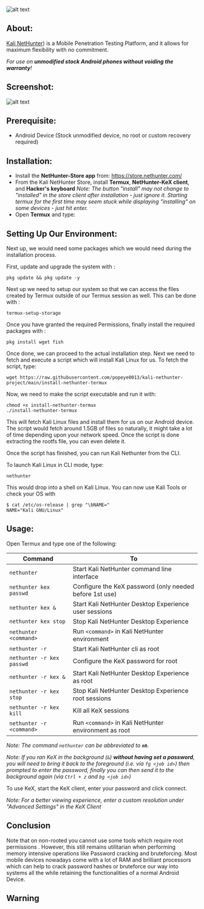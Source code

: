 ![alt text](https://github.com/popeye0013/kali-nethunter-project/blob/main/nethunter.png)

## About:

[Kali NetHunter](https://www.kali.org/get-kali/#kali-mobile)) is a Mobile Penetration Testing Platform, and it allows for maximum flexibility with no commitment.

_For use on **unmodified stock Android phones without voiding the warranty**!_

## Screenshot:

![alt text](https://github.com/popeye0013/kali-nethunter-project/blob/main/020-NH-Rootless-KeX_s.png)

## Prerequisite:

- Android Device (Stock unmodified device, no root or custom recovery required)

## Installation:

- Install the **NetHunter-Store app** from: <https://store.nethunter.com/>
- From the Kali NetHunter Store, install **Termux**, **NetHunter-KeX client**, and **Hacker's keyboard**
  _Note: The button "install" may not change to "installed" in the store client after installation - just ignore it. Starting termux for the first time may seem stuck while displaying "installing" on some devices - just hit enter._
- Open **Termux** and type:

<!-- https://offs.ec/2MceZWr -> https://raw.githubusercontent.com/popeye0013/kali-nethunter-project/main/install-nethunter-termux -->

## Setting Up Our Environment:

Next up, we would need some packages which we would need during the installation process.

First, update and upgrade the system with :
```
pkg update && pkg update -y
```

Next up we need to setup our system so that we can access the files created by Termux outside of our Termux session as well. This can be done with :
```
termux-setup-storage
```

Once you have granted the required Permissions, finally install the required packages with :
```
pkg install wget fish
```

Once done, we can proceed to the actual installation step.
Next we need to fetch and execute a script which will install Kali Linux for us. To fetch the script, type:
```
wget https://raw.githubusercontent.com/popeye0013/kali-nethunter-project/main/install-nethunter-termux
```

Now, we need to make the script executable and run it with:
```
chmod +x install-nethunter-termux
./install-nethunter-termux
```
This will fetch Kali Linux files and install them for us on our Android device. The script would fetch around 1.5GB of files so naturally, it might take a lot of time depending upon your network speed. Once the script is done extracting the rootfs file, you can even delete it.

Once the script has finished, you can run Kali Nethunter from the CLI.

To launch Kali Linux in CLI mode, type:
```
nethunter
```

This would drop into a shell on Kali Linux. You can now use Kali Tools or check your OS with
```
$ cat /etc/os-release | grep "\bNAME="
NAME="Kali GNU/Linux"
```


## Usage:

Open Termux and type one of the following:

<!-- Make sure `./install-nethunter-termux` is in sync -->

| Command                   | To                                                      |
| ------------------------- | ------------------------------------------------------- |
| `nethunter`               | Start Kali NetHunter command line interface             |
| `nethunter kex passwd`    | Configure the KeX password (only needed before 1st use) |
| `nethunter kex &`         | Start Kali NetHunter Desktop Experience user sessions   |
| `nethunter kex stop`      | Stop Kali NetHunter Desktop Experience                  |
| `nethunter <command>`     | Run `<command>` in Kali NetHunter environment           |
| `nethunter -r`            | Start Kali NetHunter cli as root                        |
| `nethunter -r kex passwd` | Configure the KeX password for root                     |
| `nethunter -r kex &`      | Start Kali NetHunter Desktop Experience as root         |
| `nethunter -r kex stop`   | Stop Kali NetHunter Desktop Experience root sessions    |
| `nethunter -r kex kill`   | Kill all KeX sessions                                   |
| `nethunter -r <command>`  | Run `<command>` in Kali NetHunter environment as root   |

_Note: The command `nethunter` can be abbreviated to **`nh`**._

_Note: If you ran KeX in the background (`&`) **without having set a password**, you will need to bring it back to the foreground (i.e. via `fg <job id>`) then prompted to enter the password, finally you can then send it to the background again (via `Ctrl + z` and `bg <job id>`)_

To use KeX, start the KeX client, enter your password and click connect.

_Note: For a better viewing experience, enter a custom resolution under "Advanced Settings" in the KeX Client_

## Conclusion

Note that on non-rooted you cannot use some tools which require root permissions . However, this still remains utilitarian when performing memory intensive operations like Password cracking and bruteforcing. Most mobile devices nowadays come with a lot of RAM and brilliant processors which can help to crack password hashes or bruteforce our way into systems all the while retaining the functionalities of a normal Android Device.


## Warning
